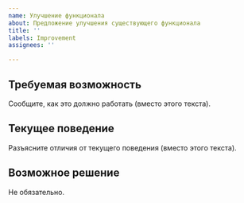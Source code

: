 ```yaml
---
name: Улучшение функционала
about: Предложение улучшения существующего функционала
title: ''
labels: Improvement
assignees: ''

---
```


## Требуемая возможность

Сообщите, как это должно работать (вместо этого текста).

## Текущее поведение

Разъясните отличия от текущего поведения (вместо этого текста).

## Возможное решение

Не обязательно.
